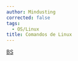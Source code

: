```yaml
---
author: Mindusting
corrected: false
tags:
  - OS/Linux
title: Comandos de Linux
---
```


[BS](Bash_Script/BS.md)

